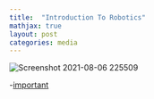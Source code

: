 ```yaml
---
title:  "Introduction To Robotics"
mathjax: true
layout: post
categories: media
---
```


![Screenshot 2021-08-06 225509](https://user-images.githubusercontent.com/84153348/128553503-bcfed823-bfb3-43db-b08c-f175dd7dbc18.jpg)

-[important](https://abbhicse.github.io/AIROS/advanced-examples)

